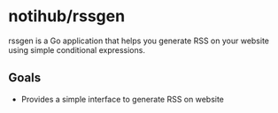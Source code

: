 # notihub/rssgen

rssgen is a Go application that helps you generate RSS on your website using simple conditional expressions.

## Goals
- Provides a simple interface to generate RSS on website